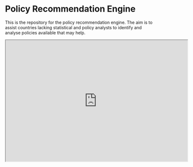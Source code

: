# Policy Recommendation Engine

This is the repository for the policy recommendation engine. The aim
is to assist countries lacking statistical and policy analysts to
identify and analyse policies available that may help.


<iframe src="http://bl.ocks.org/Kalimaha/53c4d2c8945236232495" width="600" height="400" marginwidth="0" marginheight="0" scrolling="no"></iframe>
